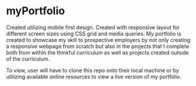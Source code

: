 # myPortfolio

Created utilizing mobile first design.
Created with responsive layout for different screen sizes using CSS grid and media queries.
My portfolio is created to showcase my skill to prospective employers by not only creating a responsive webpage from scratch but also in the projects that I complete both from within the thinkful curriculum as well as projects created outside of the curriculum.

To view, user will have to clone this repo onto their local machine or by utilizing available online resources to view a live version of my portfolio.
